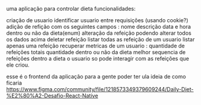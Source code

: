 uma aplicação para controlar dieta
funcionalidades:

criação de usuario
identificar usuario entre requisições (usando cookie?)
adição de refição com os seguintes campos :
     nome 
     descrição 
     data e hora 
     dentro ou não da dieta(enum)
alteração da refeição podendo alterar todos os dados acima
deletar refeição
listar todas as refeição de um usuario
listar apenas uma refeição
recuperar metricas de um usuario :
     quantidade de refeições totais
     quantidade dentro ou não da dieta 
     melhor sequencia de refeições dentro a dieta
o usuario so pode interagir com as refeições que ele criou.

esse é o frontend da aplicação para a gente poder ter ula ideia de como ficaria
https://www.figma.com/community/file/1218573349379609244/Daily-Diet-%E2%80%A2-Desafio-React-Native